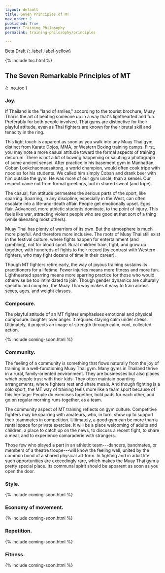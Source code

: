 ```yaml
---
layout: default
title: Seven Principles of MT
nav_order: 2
published: True
parent: Training Philosophy
permalink: training-philosophy/principles

---
```

Beta Draft
{: .label .label-yellow}

{% include toc.html %}

## The Seven Remarkable Principles of MT
{: .no_toc }

###  Joy.

If Thailand is the "land of smiles," according to the tourist brochure, Muay Thai is the art of
beating someone up in a way that's lighthearted and fun. Preferably for both people involved.
Thai gyms are distinctive for their playful attitude, even as Thai fighters are known for their
brutal skill and tenacity in the ring.

This light touch is apparent as soon as you walk into any Muay Thai gym, distinct from Karate
Dojos, MMA, or Western Boxing training camps. First, you may note a more casual attitude toward
the formal aspects of training decorum. There is not a lot of bowing happening or saluting a
photograph of some ancient sensei. After practice in his basement gym in Manhattan, Coban
Lookchaomaesaitong, a world champion, would often cook tripe with noodles for his students. We
called him simply Coban and drank beer with him outside the gym. He was more of our gym uncle,
than a sensei. Our respect came not from formal greetings, but in shared sweat (and tripe).

The casual, fun attitude permeates the serious parts of the sport, like sparring. Sparring, in
any discipline, especially in the West, can often escalate into a life-and-death affair. People
get emotionally upset. Egos flair. Advanced, more athletic students dominate, to the point of
injury. This feels like war, attracting violent people who are good at that sort of a thing
(while alienating most others).

Muay Thai has plenty of warriors of its own. But the atmosphere is much more playful. And
therefore more inclusive. The roots of Muay Thai still exist in the festival culture, where
fights happen for entertainment (and gambling), not for blood sport. Rural children train,
fight, and grow up together, with hundreds of fights to their record (by contrast with Western
fighters, who may fight dozens of time in their career).

Though MT fighters retire early, the way of joyous training sustains its practitioners for a
lifetime. Fewer injuries means more fitness and more fun. Lighthearted sparring means more
sparring practice for those who would otherwise be too intimidated to join. Though gender
dynamics are culturally specific and complex, the Muay Thai way makes it easy to train across
sexes, ages, and weight classes.

### Composure.

The playful attitude of an MT fighter emphasises emotional and physical composure: laughter
over anger. It requires staying calm under stress. Ultimately, it projects an image of strength
through calm, cool, collected action.

{% include coming-soon.html %}

### Community.

The feeling of a community is something that flows naturally from the joy of training in a
well-functioning Muay Thai gym. Many gyms in Thailand thrive in a rural, family-oriented
environment. They are businesses but also places which people trust with their kids. They often
maintain boarding arrangements, where fighters rest and share meals. And though fighting is a
solo sport, the MT way of training feels more like a team sport because of this heritage:
People do exercises together, hold pads for each other, and go on regular morning runs
together, as a team.

The community aspect of MT training reflects on gym culture. Competitive fighters may be
sparring with amateurs, who, in turn, show up to support their teammates in competition.
Ultimately, a good gym can be more than a rental space for private exercise. It will be a place
welcoming of adults and children, a place to catch up on the news, to discuss a recent fight,
to share a meal, and to experience camaraderie with strangers.

Those few who played a part in an athletic team---dancers, bandmates, or members of a theatre
troupe---will know the feeling well, united by the common bond of a shared physical art form.
In fighting and in adult life such opportunities are exceedingly rare, which makes the Muay
Thai gym a pretty special place. Its communal spirit should be apparent as soon as you open the
door.

### Style.

{% include coming-soon.html %}

### Economy of movement.

{% include coming-soon.html %}

### Repetition.

{% include coming-soon.html %}

### Fitness.

{% include coming-soon.html %}

